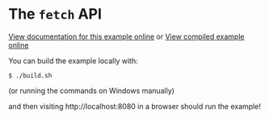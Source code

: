 # The `fetch` API

[View documentation for this example online][dox] or [View compiled example
online][compiled]

[compiled]: https://rustwasm.github.io/wasm-bindgen/exbuild/fetch/
[dox]: https://rustwasm.github.io/wasm-bindgen/examples/fetch.html

You can build the example locally with:

```
$ ./build.sh
```

(or running the commands on Windows manually)

and then visiting http://localhost:8080 in a browser should run the example!

